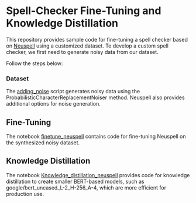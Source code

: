 # Spell-Checker Fine-Tuning and Knowledge Distillation

This repository provides sample code for fine-tuning a spell checker based on [Neuspell](https://github.com/neuspell/neuspell) using a customized dataset. To develop a custom spell checker, we first need to generate noisy data from our dataset.

Follow the steps below:

### Dataset
The [adding_noise](adding_noise.py) script generates noisy data using the ProbabilisticCharacterReplacementNoiser method. Neuspell also provides additional options for noise generation.

## Fine-Tuning
The notebook [finetune_neuspell](finetune_neuspell.ipynb) contains code for fine-tuning Neuspell on the synthesized noisy dataset.

## Knowledge Distillation
The notebook [Knowledge_distillation_neuspell](Knowledge_distillation_neuspell.ipynb) provides code for knowledge distillation to create smaller BERT-based models, such as google/bert_uncased_L-2_H-256_A-4, which are more efficient for production use.


